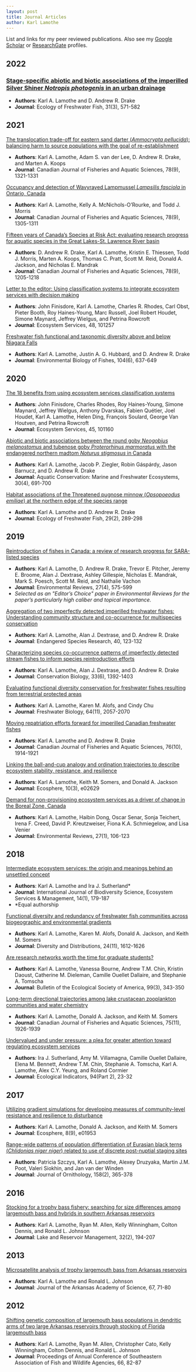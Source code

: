 ```yaml
---
layout: post
title: Journal Articles
author: Karl Lamothe
---
```

List and links for my peer reviewed publications. 
Also see my [Google Scholar](https://scholar.google.com/citations?user=kU1hc6cAAAAJ&hl=en&oi=ao) or [ResearchGate](https://www.researchgate.net/profile/Karl-Lamothe) profiles.


## 2022
### [Stage‐specific abiotic and biotic associations of the imperilled Silver Shiner _Notropis photogenis_ in an urban drainage](https://dx.doi.org/10.1111/eff.12652)
- **Authors**: Karl A. Lamothe and D. Andrew R. Drake
- **Journal**: Ecology of Freshwater Fish, 31(3), 571-582

## 2021
[The translocation trade-off for eastern sand darter (_Ammocrypta pellucida_): balancing harm to source populations with the goal of re-establishment](https://doi.org/10.1139/cjfas-2020-0288)
- **Authors**: Karl A. Lamothe, Adam S. van der Lee, D. Andrew R. Drake, and Marten A. Koops
- **Journal**: Canadian Journal of Fisheries and Aquatic Sciences, 78(9), 1321-1331

[Occupancy and detection of Wavyrayed Lampmussel _Lampsilis fasciola_ in Ontario, Canada](https://doi.org/10.1139/cjfas-2020-0325)
  - **Authors**: Karl A. Lamothe, Kelly A. McNichols-O’Rourke, and Todd J. Morris
  - **Journal**: Canadian Journal of Fisheries and Aquatic Sciences, 78(9), 1305-1311

[Fifteen years of Canada’s Species at Risk Act: evaluating research progress for aquatic species in the Great Lakes-St. Lawrence River basin](https://doi.org/10.1139/cjfas-2021-0143)
  - **Authors**: D. Andrew R. Drake, Karl A. Lamothe, Kristin E. Thiessen, Todd J. Morris, Marten A. Koops, Thomas C. Pratt, Scott M. Reid, Donald A. Jackson, and Nicholas E. Mandrak
  - **Journal**: Canadian Journal of Fisheries and Aquatic Sciences, 78(9), 1205-1218

[Letter to the editor: Using classification systems to integrate ecosystem services with decision making](https://doi.org/10.1016/j.ecoser.2021.101257)
  - **Authors**: John Finisdore, Karl A. Lamothe, Charles R. Rhodes, Carl Obst, Pieter Booth, Roy Haines-Young, Marc Russell, Joel Robert Houdet, Simone Maynard, Jeffrey Wielgus, and Petrina Rowcroft
  - **Journal**: Ecosystem Services, 48, 101257

[Freshwater fish functional and taxonomic diversity above and below Niagara Falls](https://doi.org/10.1007/s10641-020-01044-w)
  - **Authors**: Karl A. Lamothe, Justin A. G. Hubbard, and D. Andrew R. Drake
  - **Journal**: Environmental Biology of Fishes, 104(6), 637-649

## 2020
[The 18 benefits from using ecosystem services classification systems](https://doi.org/10.1016/j.ecoser.2020.101160)
  - **Authors**: John Finisdore, Charles Rhodes, Roy Haines-Young, Simone Maynard, Jeffrey Wielgus, Anthony Dvarskas, Fabien Quétier, Joel Houdet, Karl A. Lamothe, Helen Ding, François Soulard, George Van Houtven, and Petrina Rowcroft
  - **Journal**: Ecosystem Services, 45, 101160

[Abiotic and biotic associations between the round goby _Neogobius melanostomus_ and tubenose goby _Proterorhinus marmoratus_ with the endangered northern madtom _Noturus stigmosus_ in Canada](https://doi.org/10.1002/aqc.3274)
  - **Authors**: Karl A. Lamothe, Jacob P. Ziegler, Robin Gáspárdy, Jason Barnucz, and D. Andrew R. Drake
  - **Journal**: Aquatic Conservation: Marine and Freshwater Ecosystems, 30(4), 691-700

[Habitat associations of the Threatened pugnose minnow (_Opsopoeodus emiliae_) at the northern edge of the species range](https://doi.org/10.1111/eff.12514)
  - **Authors**: Karl A. Lamothe and D. Andrew R. Drake
  - **Journal**: Ecology of Freshwater Fish, 29(2), 289-298

## 2019
[Reintroduction of fishes in Canada: a review of research progress for SARA-listed species](https://doi.org/10.1139/er-2019-0010)
- **Authors**: Karl A. Lamothe, D. Andrew R. Drake, Trevor E. Pitcher, Jeremy E. Broome, Alan J. Dextrase, Ashley Gillespie, Nicholas E. Mandrak, Mark S. Poesch, Scott M. Reid, and Nathalie Vachon
- **Journal**: Environmental Reviews, 27(4), 575-599
- _Selected as an "Editor’s Choice" paper in Environmental Reviews for the paper’s particularly high caliber and topical importance._

[Aggregation of two imperfectly detected imperilled freshwater fishes: Understanding community structure and co-occurrence for multispecies conservation](https://doi.org/10.3354/esr00982)
- **Authors**: Karl A. Lamothe, Alan J. Dextrase, and D. Andrew R. Drake
- **Journal**: Endangered Species Research, 40, 123-132

[Characterizing species co-occurrence patterns of imperfectly detected stream fishes to inform species reintroduction efforts](https://doi.org/10.1111/cobi.13320)
- **Authors**: Karl A. Lamothe, Alan J. Dextrase, and D. Andrew R. Drake
- **Journal**: Conservation Biology, 33(6), 1392-1403

[Evaluating functional diversity conservation for freshwater fishes resulting from terrestrial protected areas](https://doi.org/10.1111/fwb.13395)
- **Authors**: Karl A. Lamothe, Karen M. Alofs, and Cindy Chu
- **Journal**: Freshwater Biology, 64(11), 2057-2070

[Moving repatriation efforts forward for imperilled Canadian freshwater fishes](https://doi.org/10.1139/cjfas-2018-0295)
- **Authors**: Karl A. Lamothe and D. Andrew R. Drake
- **Journal**: Canadian Journal of Fisheries and Aquatic Sciences, 76(10), 1914-1921

[Linking the ball-and-cup analogy and ordination trajectories to describe ecosystem stability, resistance, and resilience](https://doi.org/10.1002/ecs2.2629)
- **Authors**: Karl A. Lamothe, Keith M. Somers, and Donald A. Jackson
- **Journal**: Ecosphere, 10(3), e02629

[Demand for non-provisioning ecosystem services as a driver of change in the Boreal Zone, Canada](https://doi.org/10.1139/er-2018-0065)
- **Authors**: Karl A. Lamothe, Haibin Dong, Oscar Senar, Sonja Teichert, Irena F. Creed, David P. Kreutzweiser, Fiona K.A. Schmiegelow, and Lisa Venier
- **Journal**: Environmental Reviews, 27(1), 106-123

## 2018
[Intermediate ecosystem services: the origin and meanings behind an unsettled concept](https://doi.org/10.1080/21513732.2018.1524399)
- **Authors**: Karl A. Lamothe and Ira J. Sutherland*
- **Journal**: International Journal of Biodiversity Science, Ecosystem Services & Management, 14(1), 179-187
- *Equal authorship

[Functional diversity and redundancy of freshwater fish communities across biogeographic and environmental gradients](https://doi.org/10.1111/ddi.12812)
- **Authors**: Karl A. Lamothe, Karen M. Alofs, Donald A. Jackson, and Keith M. Somers
- **Journal**: Diversity and Distributions, 24(11), 1612-1626

[Are research networks worth the time for graduate students?](https://www.jstor.org/stable/90022754)
- **Authors**: Karl A. Lamothe, Vanessa Bourne, Andrew T.M. Chin, Kristin Daoust, Catherine M. Dieleman, Camille Ouellet Dallaire, and Stephanie A. Tomscha
- **Journal**: Bulletin of the Ecological Society of America, 99(3), 343-350

[Long-term directional trajectories among lake crustacean zooplankton communities and water chemistry](https://doi.org/10.1139/cjfas-2017-0518)
- **Authors**: Karl A. Lamothe, Donald A. Jackson, and Keith M. Somers
- **Journal**: Canadian Journal of Fisheries and Aquatic Sciences, 75(11), 1926-1939

[Undervalued and under pressure: a plea for greater attention toward regulating ecosystem services](https://doi.org/10.1016/j.ecolind.2017.06.047)
- **Authors**: Ira J. Sutherland, Amy M. Villamagna, Camille Ouellet Dallaire, Elena M. Bennett, Andrew T.M. Chin, Stephanie A. Tomscha, Karl A. Lamothe, Alex C.Y. Yeung, and Roland Cormier
- **Journal**: Ecological Indicators, 94(Part 2), 23-32

## 2017
[Utilizing gradient simulations for developing measures of community-level resistance and resilience to disturbance](https://doi.org/10.1002/ecs2.1953)
- **Authors**: Karl A. Lamothe, Donald A. Jackson, and Keith M. Somers
- **Journal**: Ecosphere, 8(9), e01953

[Range-wide patterns of population differentiation of Eurasian black terns (_Chlidonias niger niger_) related to use of discrete post-nuptial staging sites](https://doi.org/10.1007/s10336-016-1408-5)
- **Authors**: Patricia Szczys, Karl A. Lamothe, Alexey Druzyaka, Martin J.M. Poot, Valeri Siokhin, and Jan van der Winden
- **Journal**: Journal of Ornithology, 158(2), 365-378

## 2016
[Stocking for a trophy bass fishery: searching for size differences among largemouth bass and hybrids in southern Arkansas reservoirs](https://doi.org/10.1080/10402381.2016.1149258)
- **Authors**: Karl A. Lamothe, Ryan M. Allen, Kelly Winningham, Colton Dennis, and Ronald L. Johnson
- **Journal**: Lake and Reservoir Management, 32(2), 194-207

## 2013
[Microsatellite analysis of trophy largemouth bass from Arkansas reservoirs](https://libinfo.uark.edu/aas/issues/2013v67/v67a12.pdf)
- **Authors**: Karl A. Lamothe and Ronald L. Johnson
- **Journal**: Journal of the Arkansas Academy of Science, 67, 71-80

## 2012
[Shifting genetic composition of largemouth bass populations in dendritic arms of two large Arkansas reservoirs through stocking of Florida largemouth bass](http://www.seafwa.org/pdfs/articles/15Lamotheetal82-87.pdf)
- **Authors**: Karl A. Lamothe, Ryan M. Allen, Christopher Cato, Kelly Winningham, Colton Dennis, and Ronald L. Johnson
- **Journal**: Proceedings of Annual Conference of Southeastern Association of Fish and Wildlife Agencies, 66, 82-87
